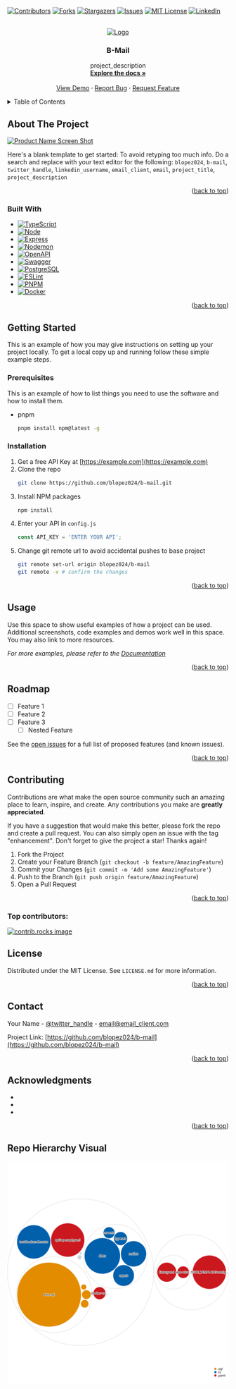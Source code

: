 <!-- Improved compatibility of back to top link: See: https://github.com/othneildrew/Best-README-Template/pull/73 -->

<a id="readme-top"></a>

[![Contributors][contributors-shield]][contributors-url]
[![Forks][forks-shield]][forks-url]
[![Stargazers][stars-shield]][stars-url]
[![Issues][issues-shield]][issues-url]
[![MIT License][license-shield]][license-url]
[![LinkedIn][linkedin-shield]][linkedin-url]

<!-- PROJECT LOGO -->
<br />
<div align="center">
  <a href="https://github.com/blopez024/b-mail">
    <img src="images/logo.png" alt="Logo" width="80" height="80">
  </a>

<h3 align="center">B-Mail</h3>

  <p align="center">
    project_description
    <br />
    <a href="https://github.com/blopez024/b-mail"><strong>Explore the docs »</strong></a>
    <br />
    <br />
    <a href="https://github.com/blopez024/b-mail">View Demo</a>
    ·
    <a href="https://github.com/blopez024/b-mail/issues/new?labels=bug&template=bug-report---.md">Report Bug</a>
    ·
    <a href="https://github.com/blopez024/b-mail/issues/new?labels=enhancement&template=feature-request---.md">Request Feature</a>
  </p>
</div>

<!-- TABLE OF CONTENTS -->
<details>
  <summary>Table of Contents</summary>
  <ol>
    <li>
      <a href="#about-the-project">About The Project</a>
      <ul>
        <li><a href="#built-with">Built With</a></li>
      </ul>
    </li>
    <li>
      <a href="#getting-started">Getting Started</a>
      <ul>
        <li><a href="#prerequisites">Prerequisites</a></li>
        <li><a href="#installation">Installation</a></li>
      </ul>
    </li>
    <li><a href="#usage">Usage</a></li>
    <li><a href="#roadmap">Roadmap</a></li>
    <li><a href="#contributing">Contributing</a></li>
    <li><a href="#license">License</a></li>
    <li><a href="#contact">Contact</a></li>
    <li><a href="#acknowledgments">Acknowledgments</a></li>
  </ol>
</details>

<!-- ABOUT THE PROJECT -->

## About The Project

[![Product Name Screen Shot][product-screenshot]](https://example.com)

Here's a blank template to get started: To avoid retyping too much info. Do a search and replace with your text editor for the following: `blopez024`, `b-mail`, `twitter_handle`, `linkedin_username`, `email_client`, `email`, `project_title`, `project_description`

<p align="right">(<a href="#readme-top">back to top</a>)</p>

### Built With

- [![TypeScript][TypeScript]][TypeScript-url]
- [![Node][Node.js]][Node-url]
- [![Express][Express.js]][Express-url]
- [![Nodemon][Nodemon]][Nodemon-url]
- [![OpenAPI][OpenAPI]][OpenAPI-url]
- [![Swagger][Swagger]][Swagger-url]
- [![PostgreSQL][PostgreSQL]][PostgreSQL-url]
- [![ESLint][ESLint]][ESLint-url]
- [![PNPM][PNPM]][PNPM-url]
- [![Docker][Docker]][Docker-url]

<p align="right">(<a href="#readme-top">back to top</a>)</p>

<!-- GETTING STARTED -->

## Getting Started

This is an example of how you may give instructions on setting up your project locally.
To get a local copy up and running follow these simple example steps.

### Prerequisites

This is an example of how to list things you need to use the software and how to install them.

- pnpm
  ```sh
  pnpm install npm@latest -g
  ```

### Installation

1. Get a free API Key at [https://example.com](https://example.com)
2. Clone the repo
   ```sh
   git clone https://github.com/blopez024/b-mail.git
   ```
3. Install NPM packages
   ```sh
   npm install
   ```
4. Enter your API in `config.js`
   ```js
   const API_KEY = 'ENTER YOUR API';
   ```
5. Change git remote url to avoid accidental pushes to base project
   ```sh
   git remote set-url origin blopez024/b-mail
   git remote -v # confirm the changes
   ```

<p align="right">(<a href="#readme-top">back to top</a>)</p>

<!-- USAGE EXAMPLES -->

## Usage

Use this space to show useful examples of how a project can be used. Additional screenshots, code examples and demos work well in this space. You may also link to more resources.

_For more examples, please refer to the [Documentation](https://example.com)_

<p align="right">(<a href="#readme-top">back to top</a>)</p>

<!-- ROADMAP -->

## Roadmap

- [ ] Feature 1
- [ ] Feature 2
- [ ] Feature 3
  - [ ] Nested Feature

See the [open issues](https://github.com/blopez024/b-mail/issues) for a full list of proposed features (and known issues).

<p align="right">(<a href="#readme-top">back to top</a>)</p>

<!-- CONTRIBUTING -->

## Contributing

Contributions are what make the open source community such an amazing place to learn, inspire, and create. Any contributions you make are **greatly appreciated**.

If you have a suggestion that would make this better, please fork the repo and create a pull request. You can also simply open an issue with the tag "enhancement".
Don't forget to give the project a star! Thanks again!

1. Fork the Project
2. Create your Feature Branch (`git checkout -b feature/AmazingFeature`)
3. Commit your Changes (`git commit -m 'Add some AmazingFeature'`)
4. Push to the Branch (`git push origin feature/AmazingFeature`)
5. Open a Pull Request

<p align="right">(<a href="#readme-top">back to top</a>)</p>

### Top contributors:

<a href="https://github.com/blopez024/b-mail/graphs/contributors">
  <img src="https://contrib.rocks/image?repo=blopez024/b-mail" alt="contrib.rocks image" />
</a>

<!-- LICENSE -->

## License

Distributed under the MIT License. See `LICENSE.md` for more information.

<p align="right">(<a href="#readme-top">back to top</a>)</p>

<!-- CONTACT -->

## Contact

Your Name - [@twitter_handle](https://twitter.com/twitter_handle) - email@email_client.com

Project Link: [https://github.com/blopez024/b-mail](https://github.com/blopez024/b-mail)

<p align="right">(<a href="#readme-top">back to top</a>)</p>

<!-- ACKNOWLEDGMENTS -->

## Acknowledgments

- []()
- []()
- []()

<p align="right">(<a href="#readme-top">back to top</a>)</p>

## Repo Hierarchy Visual

![Visualization of this repo](./public/images/repo-visualize.svg)

<!-- MARKDOWN LINKS & IMAGES -->
<!-- https://www.markdownguide.org/basic-syntax/#reference-style-links -->

<!-- Top Header Shields -->
<!-- Contributors -->

[contributors-shield]: https://img.shields.io/github/contributors/blopez024/b-mail.svg?style=for-the-badge
[contributors-url]: https://github.com/blopez024/b-mail/graphs/contributors

<!-- Forks -->

[forks-shield]: https://img.shields.io/github/forks/blopez024/b-mail.svg?style=for-the-badge
[forks-url]: https://github.com/blopez024/b-mail/network/members

<!-- Stars -->

[stars-shield]: https://img.shields.io/github/stars/blopez024/b-mail.svg?style=for-the-badge
[stars-url]: https://github.com/blopez024/b-mail/stargazers

<!-- Issues -->

[issues-shield]: https://img.shields.io/github/issues/blopez024/b-mail.svg?style=for-the-badge
[issues-url]: https://github.com/blopez024/b-mail/issues

<!-- License -->

[license-shield]: https://img.shields.io/github/license/blopez024/b-mail.svg?style=for-the-badge
[license-url]: https://github.com/blopez024/b-mail/blob/main/backend/LICENSE.md

<!-- Linkedin -->

[linkedin-shield]: https://img.shields.io/badge/-LinkedIn-black.svg?style=for-the-badge&logo=linkedin&colorB=555
[linkedin-url]: https://www.linkedin.com/in/blopez24/

<!-- Icon -->

[product-screenshot]: images/screenshot.png
[TypeScript]: https://img.shields.io/badge/typescript-%23007ACC.svg?style=for-the-badge&logo=typescript&logoColor=white
[TypeScript-url]: https://www.typescriptlang.org/
[Node.js]: https://img.shields.io/badge/node.js-6DA55F?style=for-the-badge&logo=node.js&logoColor=white
[Node-url]: https://nodejs.org/en
[Express.js]: https://img.shields.io/badge/express.js-%23404d59.svg?style=for-the-badge&logo=express&logoColor=%2361DAFB
[Express-url]: https://expressjs.com/
[Nodemon]: https://img.shields.io/badge/NODEMON-%23323330.svg?style=for-the-badge&logo=nodemon&logoColor=%BBDEAD
[Nodemon-url]: https://nodemon.io/
[OpenAPI]: https://img.shields.io/badge/openapi-%23000000.svg?style=for-the-badge&logo=openapiinitiative&logoColor=white
[OpenAPI-url]: https://www.openapis.org/
[Swagger]: https://img.shields.io/badge/-Swagger-%23Clojure?style=for-the-badge&logo=swagger&logoColor=white
[Swagger-url]: https://swagger.io/
[PostgreSQL]: https://img.shields.io/badge/postgresql-%23316192.svg?style=for-the-badge&logo=postgresql&logoColor=white
[PostgreSQL-url]: https://www.postgresql.org/
[ESLint]: https://img.shields.io/badge/ESLint-4B3263?style=for-the-badge&logo=eslint&logoColor=white
[ESLint-url]: https://eslint.org/
[PNPM]: https://img.shields.io/badge/pnpm-%234a4a4a.svg?style=for-the-badge&logo=pnpm&logoColor=f69220
[PNPM-url]: https://pnpm.io/
[Docker]: https://img.shields.io/badge/docker-%230db7ed.svg?style=for-the-badge&logo=docker&logoColor=white
[Docker-url]: https://www.docker.com/
